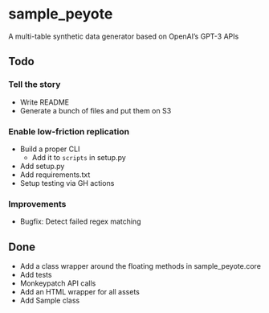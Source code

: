 # sample_peyote
A multi-table synthetic data generator based on OpenAI’s GPT-3 APIs

## Todo

### Tell the story
* Write README
* Generate a bunch of files and put them on S3

### Enable low-friction replication
* Build a proper CLI
    * Add it to `scripts` in setup.py
* Add setup.py
* Add requirements.txt
* Setup testing via GH actions

### Improvements
* Bugfix: Detect failed regex matching



## Done
* Add a class wrapper around the floating methods in sample_peyote.core
* Add tests
* Monkeypatch API calls
* Add an HTML wrapper for all assets
* Add Sample class